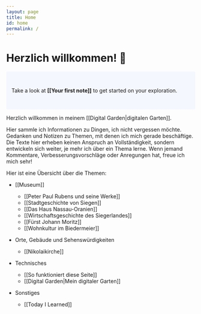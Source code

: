 ```yaml
---
layout: page
title: Home
id: home
permalink: /
---
```

# Herzlich willkommen! 🌱

<p style="padding: 3em 1em; background: #f5f7ff; border-radius: 4px;">
  Take a look at <span style="font-weight: bold">[[Your first note]]</span> to get started on your exploration.
</p>

Herzlich willkommen in meinem [[Digital Garden|digitalen Garten]].

Hier sammle ich Informationen zu Dingen, ich nicht vergessen möchte. Gedanken und Notizen zu Themen, mit denen ich mich gerade beschäftige. 
Die Texte hier erheben keinen Anspruch an Vollständigkeit, sondern entwickeln sich weiter, je mehr ich über ein Thema lerne.
Wenn jemand Kommentare, Verbesserungsvorschläge oder Anregungen hat, freue ich mich sehr! 

Hier ist eine Übersicht über die Themen:

- [[Museum]]
	- [[Peter Paul Rubens und seine Werke]]
	- [[Stadtgeschichte von Siegen]]
	- [[Das Haus Nassau-Oranien]]
	- [[Wirtschaftsgeschichte des Siegerlandes]]
	- [[Fürst Johann Moritz]]
	- [[Wohnkultur im Biedermeier]]

- Orte, Gebäude und Sehenswürdigkeiten
	- [[Nikolaikirche]]

- Technisches
	- [[So funktioniert diese Seite]]
	- [[Digital Garden|Mein digitaler Garten]]

- Sonstiges
	- [[Today I Learned]]

<style>
  .wrapper {
    max-width: 46em;
  }
</style>
